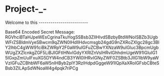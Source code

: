# Project-_-

Welcome to this -------------------------


Base64 Encoded Secret Message:
RGVhciBTaHJpeWEsCgrinaTkuYogSSBsb3ZlIHlvdSBzbyBtdWNoISBZb3UgbWFrZSBldmVyeSBwcm9qZWN0IHdlIHdvcmsgb24gdG9nZXRoZXIgc28gc3BlY2lhbC4gWW91ciBkZWRpY2F0aW9uIGFuZCBwYXNzaW9uIGluc3BpcmUgbWUgZXZlcnkgZGF5LiBJIGFtIHNvIGdyYXRlZnVsIHRvIGhhdmUgeW91IGluIG15IGxpZmUuIFxuXG5DYW4ndCB3YWl0IHRvIGNyZWF0ZSBtb3JlIG1lbW9yaWVzIGFuZCBhbWF6aW5nIHByb2plY3RzIHdpdGggeW91IQpXaXRoIGFsbCBteSBsb3ZlLApSdWNoaW4g4pqk7riPCg
